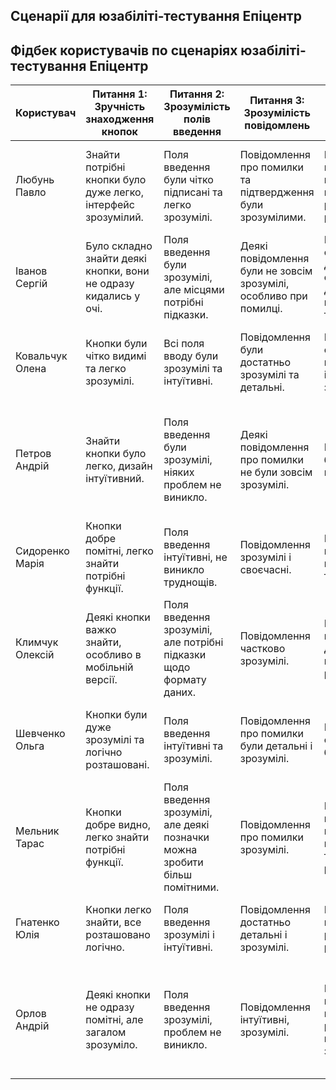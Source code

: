 ## Сценарії для юзабіліті‑тестування Епіцентр




## Фідбек користувачів по сценаріях юзабіліті-тестування Епіцентр

| Користувач        | Питання 1: Зручність знаходження кнопок | Питання 2: Зрозумілість полів введення | Питання 3: Зрозумілість повідомлень | Питання 4: Легкість пошуку товару | Питання 5: Користування Епіцентр AI | Питання 6: Зручність оформлення замовлення | Питання 7: Загальна оцінка інтерфейсу |
|------------------|----------------------------------------|--------------------------------------|-----------------------------------|---------------------------------|-----------------------------------|--------------------------------------------|-------------------------------------|
| Любунь Павло     | Знайти потрібні кнопки було дуже легко, інтерфейс зрозумілий. | Поля введення були чітко підписані та легко зрозумілі. | Повідомлення про помилки та підтвердження були зрозумілими. | Пошук товару працював швидко і показував релевантні результати. | AI допоміг швидко знайти потрібний товар та порівняти ціни. | Процес оформлення замовлення був інтуїтивним та без проблем. | Інтерфейс в цілому приємний і зрозумілий. |
| Іванов Сергій    | Було складно знайти деякі кнопки, вони не одразу кидались у очі. | Поля введення були зрозумілі, але місцями потрібні підказки. | Деякі повідомлення були не зовсім зрозумілі, особливо при помилці. | Пошук товару спрацював добре, але фрази доводилось підбирати точно. | AI відповів не зовсім точно, довелося уточнювати самостійно. | Оформлення замовлення було трохи складним, не одразу зрозумів всі кроки. | Інтерфейс потребує незначних покращень у видимості кнопок. |
| Ковальчук Олена  | Кнопки були чітко видимі та легко зрозумілі. | Всі поля вводу були зрозумілі та інтуїтивні. | Повідомлення були достатньо зрозумілі та детальні. | Пошук товару спрацював нормально, інколи злегка затримувався. | AI дав чіткі поради та допоміг швидко знайти потрібний товар. | Процес оформлення замовлення пройшов без труднощів. | Загальна навігація інтерфейсу зрозуміла і логічна. |
| Петров Андрій    | Знайти кнопки було легко, дизайн інтуїтивний. | Поля введення були зрозумілі, ніяких проблем не виникло. | Деякі повідомлення про помилки не були зовсім зрозумілі. | Пошук товару був простим і швидким. | AI допоміг зорієнтуватися у доступних акціях та знижках. | Оформлення замовлення було в цілому зрозумілим, але деякі підказки були корисні. | Інтерфейс в цілому логічний та комфортний. |
| Сидоренко Марія  | Кнопки добре помітні, легко знайти потрібні функції. | Поля введення інтуїтивні, не виникло труднощів. | Повідомлення зрозумілі і своєчасні. | Пошук працював швидко і точно. | AI швидко відповів на запит щодо наявності товару. | Оформлення замовлення проходило без проблем. | Інтерфейс приємний для користувача, навігація проста. |
| Климчук Олексій  | Деякі кнопки важко знайти, особливо в мобільній версії. | Поля введення зрозумілі, але потрібні підказки щодо формату даних. | Повідомлення частково зрозумілі. | Пошук працював добре, інколи видавав зайві результати. | AI не завжди зрозумів моє питання, довелося перепитувати. | Оформлення замовлення зрозуміле, але довго шукав опцію доставки. | Інтерфейс загалом зручний, але можна покращити мобільну версію. |
| Шевченко Ольга   | Кнопки були дуже зрозумілі та логічно розташовані. | Поля введення інтуїтивні та зрозумілі. | Повідомлення про помилки були детальні і зрозумілі. | Пошук товару спрацював без проблем. | AI надав точну інформацію про характеристики та сумісність товару. | Оформлення замовлення було швидким і простим. | Інтерфейс комфортний та зрозумілий для користувача. |
| Мельник Тарас    | Кнопки добре видно, легко знайти потрібні функції. | Поля введення зрозумілі, але деякі позначки можна зробити більш помітними. | Повідомлення про помилки зрозумілі. | Пошук працював швидко і показував точні результати. | AI допоміг зорієнтуватися серед різних моделей товарів. | Процес оформлення замовлення був інтуїтивний. | Загальна оцінка інтерфейсу позитивна. |
| Гнатенко Юлія    | Кнопки легко знайти, все розташовано логічно. | Поля введення зрозумілі і інтуїтивні. | Повідомлення достатньо детальні і зрозумілі. | Пошук швидкий, результати релевантні. | AI дав корисні поради щодо аксесуарів і додаткових опцій. | Оформлення замовлення пройшло без складнощів. | Інтерфейс дуже зручний для користувача. |
| Орлов Андрій     | Деякі кнопки не одразу помітні, але загалом зрозуміло. | Поля введення зрозумілі, проблем не виникло. | Повідомлення інтуїтивні, зрозумілі. | Пошук працював швидко, результати відповідали запиту. | AI допоміг швидко порівняти ціни і знайти оптимальний варіант. | Оформлення замовлення зрозуміле, але деякі додаткові опції можна зробити більш помітними. | Інтерфейс загалом комфортний і логічний. |
